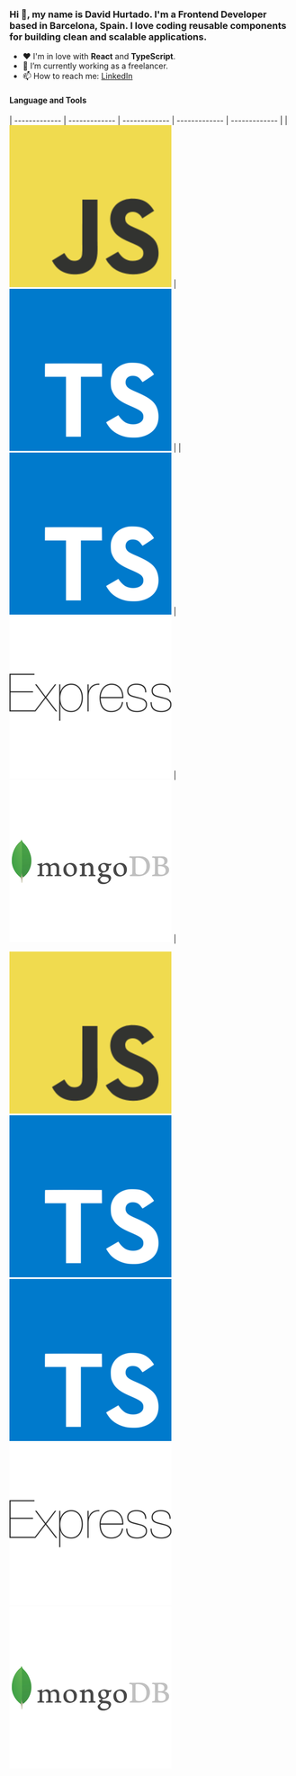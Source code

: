### Hi 👋, my name is David Hurtado. I'm a Frontend Developer based in Barcelona, Spain. I love coding reusable components for building clean and scalable applications.


* :heart: I'm in love with **React** and **TypeScript**.
* 🔭 I’m currently working as a freelancer.
* 📫 How to reach me: [LinkedIn](https://www.linkedin.com/in/david-hurtado-g)

#### Language and Tools


| ------------- | ------------- | ------------- | ------------- | ------------- |
| ![JavaScript](https://raw.githubusercontent.com/github/explore/80688e429a7d4ef2fca1e82350fe8e3517d3494d/topics/javascript/javascript.png) | ![TypeScript](https://raw.githubusercontent.com/github/explore/80688e429a7d4ef2fca1e82350fe8e3517d3494d/topics/typescript/typescript.png)  |
| ![React](https://raw.githubusercontent.com/github/explore/80688e429a7d4ef2fca1e82350fe8e3517d3494d/topics/typescript/typescript.png)  | ![Express](https://raw.githubusercontent.com/github/explore/80688e429a7d4ef2fca1e82350fe8e3517d3494d/topics/express/express.png) | ![MongoDB](https://raw.githubusercontent.com/github/explore/80688e429a7d4ef2fca1e82350fe8e3517d3494d/topics/mongodb/mongodb.png) |


![JavaScript](https://raw.githubusercontent.com/github/explore/80688e429a7d4ef2fca1e82350fe8e3517d3494d/topics/javascript/javascript.png)
![TypeScript](https://raw.githubusercontent.com/github/explore/80688e429a7d4ef2fca1e82350fe8e3517d3494d/topics/typescript/typescript.png)
![React](https://raw.githubusercontent.com/github/explore/80688e429a7d4ef2fca1e82350fe8e3517d3494d/topics/typescript/typescript.png)
![Express](https://raw.githubusercontent.com/github/explore/80688e429a7d4ef2fca1e82350fe8e3517d3494d/topics/express/express.png)
![MongoDB](https://raw.githubusercontent.com/github/explore/80688e429a7d4ef2fca1e82350fe8e3517d3494d/topics/mongodb/mongodb.png)


<!--
**davidhurtadodev/davidhurtadodev** is a ✨ _special_ ✨ repository because its `README.md` (this file) appears on your GitHub profile.

Here are some ideas to get you started:

- 🔭 I’m currently working on ...
- 🌱 I’m currently learning ...
- 👯 I’m looking to collaborate on ...
- 🤔 I’m looking for help with ...
- 💬 Ask me about. ...
- 📫 How to reach me: ...
- 😄 Pronouns: ...
- ⚡ Fun fact: ...
-->

